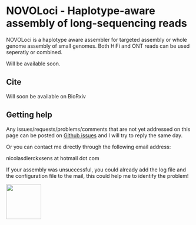 # NOVOLoci - Haplotype-aware assembly of long-sequencing reads

NOVOLoci is a haplotype aware assembler for targeted assembly or whole genome assembly of small genomes.
Both HiFi and ONT reads can be used seperatly or combined.

Will be available soon.

## Cite

Will soon be available on BioRxiv 

## Getting help

Any issues/requests/problems/comments that are not yet addressed on this page can be posted on [Github issues](https://github.com/ndierckx/NOVOLoci/issues) and I will try to reply the same day.

Or you can contact me directly through the following email address:

nicolasdierckxsens at hotmail dot com 

If your assembly was unsuccessful, you could already add the log file and the configuration file to the mail, this could help me to identify the problem!

<a href="[http://www.huderf.be/](https://gbiomed.kuleuven.be/english/cme/research/laboratories/laboratory-for-cytogenetics-and-genome-research/laboratory-for-cytogenetics-and-genome-research)https://gbiomed.kuleuven.be/english/cme/research/laboratories/laboratory-for-cytogenetics-and-genome-research/laboratory-for-cytogenetics-and-genome-research" target="_blank"><img border="0" src="[http://cdn.prezly.com/08/500080108e11e68f98cbaed0afad97/HUDERF-LOGO_cmyb_4_www.jpg](https://www.google.be/url?sa=i&url=https%3A%2F%2Fnl.m.wikipedia.org%2Fwiki%2FBestand%3AKU_Leuven_logo.svg&psig=AOvVaw0zPUTMOTiCoXhMpZaAzGSE&ust=1696500080219000&source=images&cd=vfe&ved=0CBEQjRxqFwoTCOjOn7eR3IEDFQAAAAAdAAAAABAE)https://www.google.be/url?sa=i&url=https%3A%2F%2Fnl.m.wikipedia.org%2Fwiki%2FBestand%3AKU_Leuven_logo.svg&psig=AOvVaw0zPUTMOTiCoXhMpZaAzGSE&ust=1696500080219000&source=images&cd=vfe&ved=0CBEQjRxqFwoTCOjOn7eR3IEDFQAAAAAdAAAAABAE" width=auto height="95" ></a>



